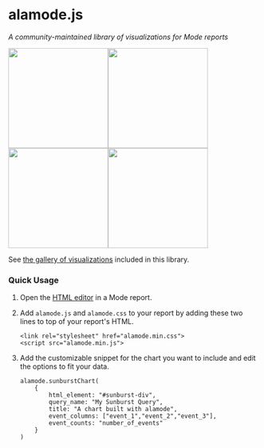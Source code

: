 # alamode.js
_A community-maintained library of visualizations for Mode reports_

<img style="float: left;" width="200px" src="https://www.evernote.com/shard/s58/sh/76cd3366-6c44-402b-9cd3-a325f8205641/39392e3ccc5433ef033ddf32b5c5a34b/deep/0/map.png">
<img style="float: left;" width="200px" src="https://www.evernote.com/shard/s58/sh/67635454-b29c-4892-b0f8-b74d98b55fe4/3f773fa46ba5811df9f54690b1a13437/deep/0/sunburst.png">
<img style="float: left;" width="200px" src="https://www.evernote.com/shard/s58/sh/7adead6a-bada-4aa4-9b09-fca518bd375b/38131fe3dda2d712d0f1e0f82a93b70c/deep/0/comments.png">
<img width="200px" src="https://www.evernote.com/shard/s58/sh/dbed3391-83ec-40e7-9ac8-3084a1bb6f93/f85391481ed2800d53c4ca0fb62bbbd9/deep/0/rentetion.png">


See [the gallery of visualizations](https://community.modeanalytics.com/gallery) included in this library. 

### Quick Usage

1. Open the [HTML editor](https://help.modeanalytics.com/articles/create-advanced-layouts-and-visualizations/) in a Mode report.
2. Add `alamode.js` and `alamode.css` to your report by adding these two lines to top of your report's HTML. 

	```
	<link rel="stylesheet" href="alamode.min.css">
	<script src="alamode.min.js">
	```
	
3. Add the customizable snippet for the chart you want to include and edit the options to fit your data.

	```
	alamode.sunburstChart(
		{
			html_element: "#sunburst-div",
	    	query_name: "My Sunburst Query",
	    	title: "A chart built with alamode",
	    	event_columns: ["event_1","event_2","event_3"],
	    	event_counts: "number_of_events" 
  		}
	)
	```

